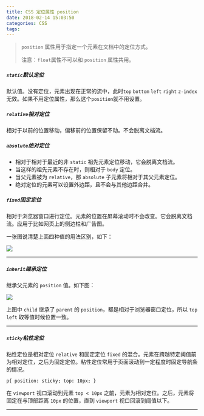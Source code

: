 ```yaml
---
title: CSS 定位属性 position
date: 2018-02-14 15:03:50
categories: CSS
tags:
---
```



> `position` 属性用于指定一个元素在文档中的定位方式。
> 
> 注意：`float`属性不可以和 `position` 属性共用。

##### `static`默认定位
默认值。没有定位，元素出现在正常的流中，此时`top` `bottom` `left` `right` `z-index` 无效。如果不用定位属性，那么这个`position`就不用设置。


##### `relative`相对定位
相对于以前的位置移动，偏移前的位置保留不动。不会脱离文档流。


##### `absolute`绝对定位
* 相对于相对于最近的非 `static` 祖先元素定位移动，它会脱离文档流。
* 当这样的祖先元素不存在时，则相对于 `body` 定位。
* 当父元素被为 `relative`，那 `absolute` 子元素将相对于其父元素定位。
* 绝对定位的元素可以设置外边距，且不会与其他边距合并。


##### `fixed`固定定位
相对于浏览器窗口进行定位。元素的位置在屏幕滚动时不会改变。它会脱离文档流。应用于比如网页上的侧边栏和广告图。

一张图说清楚上面四种值的用法区别，如下：

<img src="https://i.loli.net/2018/02/14/5a83f972f1307.png
">

---

##### `inherit`继承定位
继承父元素的 `position` 值。如下图：

<img src="https://i.loli.net/2018/02/14/5a8429cb73349.png
">

上图中 `child` 继承了 `parent` 的 `position`，都是相对于浏览器窗口定位，所以 `top` `left` 取等值时候位置一致。

---

##### `sticky`粘性定位
粘性定位是相对定位 `relative` 和固定定位 `fixed` 的混合。元素在跨越特定阈值前为相对定位，之后为固定定位。粘性定位常用于页面滚动到一定程度时固定导航条的情况。

	p{ position: sticky; top: 10px; }
	
在 `viewport` 视口滚动到元素 `top < 10px` 之前，元素为相对定位。之后，元素将固定在与顶部距离 `10px` 的位置，直到 `viewport` 视口回滚到阈值以下。	

---


